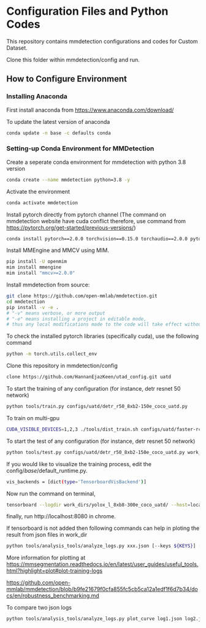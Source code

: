 # Configuration Files and Python Codes
This repository contains mmdetection configurations and codes for Custom Dataset.

Clone this folder within mmdetection/config and run.


## How to Configure Environment

### Installing Anaconda
First install anaconda from https://www.anaconda.com/download/

To update the latest version of anaconda
```bash
conda update -n base -c defaults conda
```

### Setting-up Conda Environment for MMDetection
Create a seperate conda environment for mmdetection with python 3.8 version
```bash
conda create --name mmdetection python=3.8 -y
```

Activate the environment
```bash
conda activate mmdetection
```

Install pytorch directly from pytorch channel (The command on mmdetection website have cuda conflict therefore, use command from https://pytorch.org/get-started/previous-versions/)
```bash
conda install pytorch==2.0.0 torchvision==0.15.0 torchaudio==2.0.0 pytorch-cuda=11.8 -c pytorch -c nvidia
```

Install MMEngine and MMCV using MIM.
```bash
pip install -U openmim
mim install mmengine
mim install "mmcv>=2.0.0"
```
Install mmdetection from source:
```bash
git clone https://github.com/open-mmlab/mmdetection.git
cd mmdetection
pip install -v -e .
# "-v" means verbose, or more output
# "-e" means installing a project in editable mode,
# thus any local modifications made to the code will take effect without reinstallation.
```
To check the installed pytorch libraries (specifically cuda), use the following command
```bash
python -m torch.utils.collect_env
```

Clone this repository in mmdetection/config
```bash
clone https://github.com/HannanEjazKeen/utad_config.git uatd
```


To start the training of any configuration (for instance, detr resnet 50 network)
```bash
python tools/train.py configs/uatd/detr_r50_8xb2-150e_coco_uatd.py
```

To train on multi-gpu
```bash
CUDA_VISIBLE_DEVICES=1,2,3 ./tools/dist_train.sh configs/uatd/faster-rcnn_r50_fpn_1x_coco_uatd.py 3
```

To start the test of any configuration (for instance, detr resnet 50 network)
```bash
python tools/test.py configs/uatd/detr_r50_8xb2-150e_coco_uatd.py work_dirs/detr_r50_8xb2-150e_coco_uatd/epoch_1.pth --show
```

If you would like to visualize the training process, edit the config/_base_/default_runtime.py.
```bash
vis_backends = [dict(type='TensorboardVisBackend')]
```

Now run the command on terminal,
```bash
tensorboard --logdir work_dirs/yolox_l_8xb8-300e_coco_uatd/ --host=localhost --port=8080
```
finally, run http://localhost:8080 in chrome.

If tensorboard is not added then following commands can help in ploting the result from json files in work_dir
```bash
python tools/analysis_tools/analyze_logs.py xxx.json [--keys ${KEYS}] [--legend ${LEGEND}] [--backend ${BACKEND}] [--style ${STYLE}] [--out ${OUT_FILE}]
```
More information for plotting at https://mmsegmentation.readthedocs.io/en/latest/user_guides/useful_tools.html?highlight=plot#plot-training-logs

https://github.com/open-mmlab/mmdetection/blob/b9fe21679f0cfa855fc5cb5ca12a1edf1f6d7b34/docs/en/robustness_benchmarking.md






To compare two json logs
```bash
python tools/analysis_tools/analyze_logs.py plot_curve log1.json log2.json --keys bbox_mAP --legend run1 run2
```
